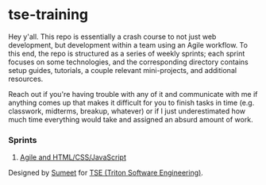 # tse-training
Hey y'all. This repo is essentially a crash course to not just web development, but development within a team using an Agile workflow. To this end, the repo is structured as a series of weekly sprints; each sprint focuses on some technologies, and the corresponding directory contains setup guides, tutorials, a couple relevant mini-projects, and additional resources.

Reach out if you're having trouble with any of it and communicate with me if anything comes up that makes it difficult for you to finish tasks in time (e.g. classwork, midterms, breakup, whatever) or if I just underestimated how much time everything would take and assigned an absurd amount of work.

### Sprints
1. [Agile and HTML/CSS/JavaScript](https://github.com/sumeet-bansal/tse-training/tree/master/sprint-1)

Designed by [Sumeet](https://github.com/sumeet-bansal/) for [TSE (Triton Software Engineering)](http://tc.ucsd.edu).

